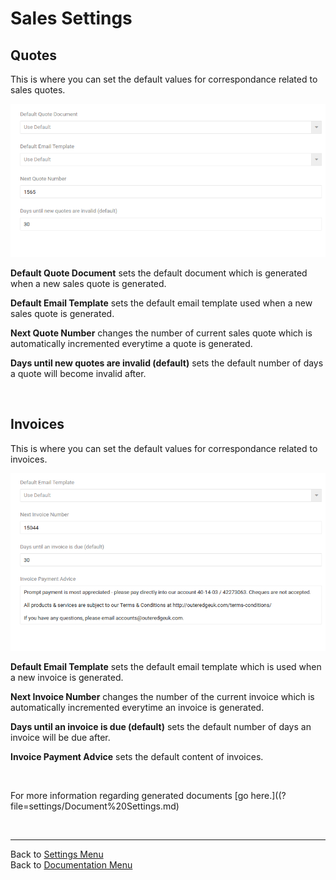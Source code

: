 # Sales Settings

## Quotes

This is where you can set the default values for correspondance related to sales quotes. 

![sales01](/images/settings/sales01.png "Sales Settings")

**Default Quote Document** sets the default document which is generated when a new sales quote is generated.  

**Default Email Template** sets the default email template used when a new sales quote is generated.  

**Next Quote Number** changes the number of current sales quote which is automatically incremented everytime a quote is generated.  

**Days until new quotes are invalid (default)** sets the default number of days a quote will become invalid after.

&nbsp;

## Invoices

This is where you can set the default values for correspondance related to invoices.

![sales02](/images/settings/sales02.png "Invoice Settings")

**Default Email Template** sets the default email template which is used when a new invoice is generated.  

**Next Invoice Number** changes the number of the current invoice which is automatically incremented everytime an invoice is generated.  

**Days until an invoice is due (default)** sets the default number of days an invoice will be due after.

**Invoice Payment Advice** sets the default content of invoices.

&nbsp;

For more information regarding generated documents [go here.]((?file=settings/Document%20Settings.md)

&nbsp;

-------------------------------------------
Back to [Settings Menu](?file=Settings.md)  
Back to [Documentation Menu](?file=Index.md)
